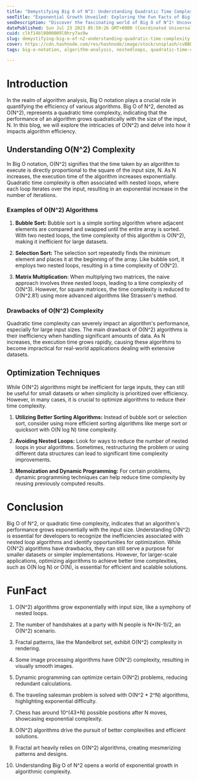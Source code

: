 ```yaml
---
title: "Demystifying Big O of N^2: Understanding Quadratic Time Complexity"
seoTitle: "Exponential Growth Unveiled: Exploring the Fun Facts of Big O of N^2"
seoDescription: "Discover the fascinating world of Big O of N^2! Uncover exponential growth in algorithmic complexity with these fun facts and understand its impact."
datePublished: Sun Jul 23 2023 05:59:26 GMT+0000 (Coordinated Universal Time)
cuid: clkf14bl0000009l0hry7as9w
slug: demystifying-big-o-of-n2-understanding-quadratic-time-complexity
cover: https://cdn.hashnode.com/res/hashnode/image/stock/unsplash/cvBBO4PzWPg/upload/5381b8e8b9a221de93237c438a6411bb.jpeg
tags: big-o-notation, algorithm-analysis, nestedloops, quadratic-time-complexity, efficiency-optimization

---
```


# Introduction

In the realm of algorithm analysis, Big O notation plays a crucial role in quantifying the efficiency of various algorithms. Big O of N^2, denoted as O(N^2), represents a quadratic time complexity, indicating that the performance of an algorithm grows quadratically with the size of the input, N. In this blog, we will explore the intricacies of O(N^2) and delve into how it impacts algorithm efficiency.

## Understanding O(N^2) Complexity

In Big O notation, O(N^2) signifies that the time taken by an algorithm to execute is directly proportional to the square of the input size, N. As N increases, the execution time of the algorithm increases exponentially. Quadratic time complexity is often associated with nested loops, where each loop iterates over the input, resulting in an exponential increase in the number of iterations.

### Examples of O(N^2) Algorithms

1. **Bubble Sort:** Bubble sort is a simple sorting algorithm where adjacent elements are compared and swapped until the entire array is sorted. With two nested loops, the time complexity of this algorithm is O(N^2), making it inefficient for large datasets.
    
2. **Selection Sort:** The selection sort repeatedly finds the minimum element and places it at the beginning of the array. Like bubble sort, it employs two nested loops, resulting in a time complexity of O(N^2).
    
3. **Matrix Multiplication:** When multiplying two matrices, the naive approach involves three nested loops, leading to a time complexity of O(N^3). However, for square matrices, the time complexity is reduced to O(N^2.81) using more advanced algorithms like Strassen's method.
    

### Drawbacks of O(N^2) Complexity

Quadratic time complexity can severely impact an algorithm's performance, especially for large input sizes. The main drawback of O(N^2) algorithms is their inefficiency when handling significant amounts of data. As N increases, the execution time grows rapidly, causing these algorithms to become impractical for real-world applications dealing with extensive datasets.

## Optimization Techniques

While O(N^2) algorithms might be inefficient for large inputs, they can still be useful for small datasets or when simplicity is prioritized over efficiency. However, in many cases, it is crucial to optimize algorithms to reduce their time complexity.

1. **Utilizing Better Sorting Algorithms:** Instead of bubble sort or selection sort, consider using more efficient sorting algorithms like merge sort or quicksort with O(N log N) time complexity.
    
2. **Avoiding Nested Loops:** Look for ways to reduce the number of nested loops in your algorithms. Sometimes, restructuring the problem or using different data structures can lead to significant time complexity improvements.
    
3. **Memoization and Dynamic Programming:** For certain problems, dynamic programming techniques can help reduce time complexity by reusing previously computed results.
    

# Conclusion

Big O of N^2, or quadratic time complexity, indicates that an algorithm's performance grows exponentially with the input size. Understanding O(N^2) is essential for developers to recognize the inefficiencies associated with nested loop algorithms and identify opportunities for optimization. While O(N^2) algorithms have drawbacks, they can still serve a purpose for smaller datasets or simpler implementations. However, for larger-scale applications, optimizing algorithms to achieve better time complexities, such as O(N log N) or O(N), is essential for efficient and scalable solutions.

# FunFact

1. O(N^2) algorithms grow exponentially with input size, like a symphony of nested loops.
    
2. The number of handshakes at a party with N people is N\*(N-1)/2, an O(N^2) scenario.
    
3. Fractal patterns, like the Mandelbrot set, exhibit O(N^2) complexity in rendering.
    
4. Some image processing algorithms have O(N^2) complexity, resulting in visually smooth images.
    
5. Dynamic programming can optimize certain O(N^2) problems, reducing redundant calculations.
    
6. The traveling salesman problem is solved with O(N^2 \* 2^N) algorithms, highlighting exponential difficulty.
    
7. Chess has around 10^(43+N) possible positions after N moves, showcasing exponential complexity.
    
8. O(N^2) algorithms drive the pursuit of better complexities and efficient solutions.
    
9. Fractal art heavily relies on O(N^2) algorithms, creating mesmerizing patterns and designs.
    
10. Understanding Big O of N^2 opens a world of exponential growth in algorithmic complexity.